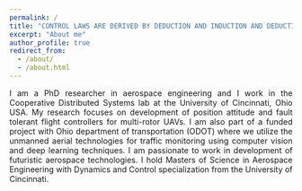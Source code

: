 ```yaml
---
permalink: /
title: "CONTROL LAWS ARE DERIVED BY DEDUCTION AND INDUCTION AND DEDUCTION AND INDUCTION AND ..."
excerpt: "About me"
author_profile: true
redirect_from: 
  - /about/
  - /about.html
---
```

<div style="text-align: justify"> I am a PhD researcher in aerospace engineering and I work in the Cooperative Distributed Systems lab at the University of Cincinnati, Ohio USA. My research focuses on development of position attitude and fault tolerant flight controllers for multi-rotor UAVs.  I am also part of a funded project with Ohio department of transportation (ODOT) where we utilize the unmanned aerial technologies for traffic monitoring using computer vision and deep learning techniques. I am passionate to work in development of futuristic aerospace technologies. I hold Masters of Science in Aerospace Engineering with Dynamics and Control specialization from the University of Cincinnati. </div>


